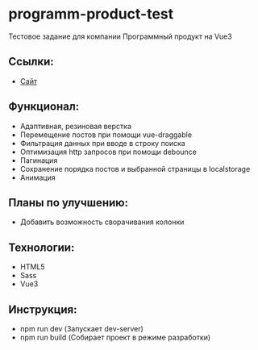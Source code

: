# programm-product-test

Тестовое задание для компании Программный продукт на Vue3

## Ссылки:

- [Сайт](https://celebrated-sable-fbafac.netlify.app/)

## Функционал:

- Адаптивная, резиновая верстка
- Перемещение постов при помощи vue-draggable
- Фильтрация данных при вводе в строку поиска
- Оптимизация http запросов при помощи debounce
- Пагинация
- Сохранение порядка постов и выбранной страницы в localstorage
- Анимация

## Планы по улучшению:

- Добавить возможность сворачивания колонки

## Технологии:

- HTML5
- Sass
- Vue3

## Инструкция:

- npm run dev (Запускает dev-server)
- npm run build (Собирает проект в режиме разработки)

